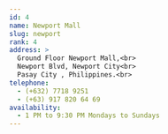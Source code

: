 ```yaml
---
id: 4
name: Newport Mall
slug: newport
rank: 4
address: > 
  Ground Floor Newport Mall,<br>
  Newport Blvd, Newport City<br>
  Pasay City , Philippines.<br>
telephone: 
  - (+632) 7718 9251
  - (+63) 917 820 64 69
availability:
  - 1 PM to 9:30 PM Mondays to Sundays
---
```

